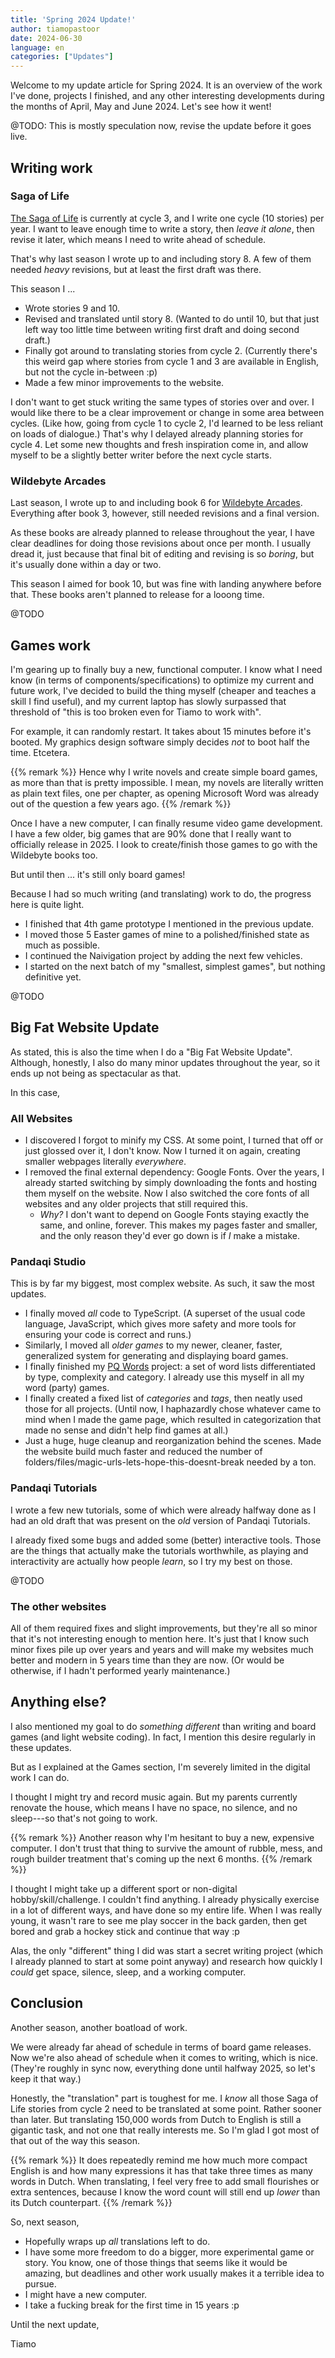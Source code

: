 ```yaml
---
title: 'Spring 2024 Update!'
author: tiamopastoor
date: 2024-06-30
language: en
categories: ["Updates"]
---
```


Welcome to my update article for Spring 2024. It is an overview of the work I've done, projects I finished, and any other interesting developments during the months of April, May and June 2024. Let's see how it went!

@TODO: This is mostly speculation now, revise the update before it goes live.

## Writing work

### Saga of Life

[The Saga of Life](https://thesagaoflife.com/en/) is currently at cycle 3, and I write one cycle (10 stories) per year. I want to leave enough time to write a story, then _leave it alone_, then revise it later, which means I need to write ahead of schedule.

That's why last season I wrote up to and including story 8. A few of them needed _heavy_ revisions, but at least the first draft was there.

This season I ...

* Wrote stories 9 and 10.
* Revised and translated until story 8. (Wanted to do until 10, but that just left way too little time between writing first draft and doing second draft.)
* Finally got around to translating stories from cycle 2. (Currently there's this weird gap where stories from cycle 1 and 3 are available in English, but not the cycle in-between :p)
* Made a few minor improvements to the website.

I don't want to get stuck writing the same types of stories over and over. I would like there to be a clear improvement or change in some area between cycles. (Like how, going from cycle 1 to cycle 2, I'd learned to be less reliant on loads of dialogue.) That's why I delayed already planning stories for cycle 4. Let some new thoughts and fresh inspiration come in, and allow myself to be a slightly better writer before the next cycle starts.

### Wildebyte Arcades

Last season, I wrote up to and including book 6 for [Wildebyte Arcades](https://tiamopastoor.com/series/wildebyte-arcades/). Everything after book 3, however, still needed revisions and a final version.

As these books are already planned to release throughout the year, I have clear deadlines for doing those revisions about once per month. I usually dread it, just because that final bit of editing and revising is so _boring_, but it's usually done within a day or two.

This season I aimed for book 10, but was fine with landing anywhere before that. These books aren't planned to release for a looong time.

@TODO

## Games work

I'm gearing up to finally buy a new, functional computer. I know what I need know (in terms of components/specifications) to optimize my current and future work, I've decided to build the thing myself (cheaper and teaches a skill I find useful), and my current laptop has slowly surpassed that threshold of "this is too broken even for Tiamo to work with".

For example, it can randomly restart. It takes about 15 minutes before it's booted. My graphics design software simply decides _not_ to boot half the time. Etcetera. 

{{% remark %}}
Hence why I write novels and create simple board games, as more than that is pretty impossible. I mean, my novels are literally written as plain text files, one per chapter, as opening Microsoft Word was already out of the question a few years ago.
{{% /remark %}}

Once I have a new computer, I can finally resume video game development. I have a few older, big games that are 90% done that I really want to officially release in 2025. I look to create/finish those games to go with the Wildebyte books too.

But until then ... it's still only board games!

Because I had so much writing (and translating) work to do, the progress here is quite light.

* I finished that 4th game prototype I mentioned in the previous update.
* I moved those 5 Easter games of mine to a polished/finished state as much as possible.
* I continued the Naivigation project by adding the next few vehicles.
* I started on the next batch of my "smallest, simplest games", but nothing definitive yet.

@TODO

## Big Fat Website Update

As stated, this is also the time when I do a "Big Fat Website Update". Although, honestly, I also do many minor updates throughout the year, so it ends up not being as spectacular as that.

In this case,

### All Websites

* I discovered I forgot to minify my CSS. At some point, I turned that off or just glossed over it, I don't know. Now I turned it on again, creating smaller webpages literally _everywhere_.
* I removed the final external dependency: Google Fonts. Over the years, I already started switching by simply downloading the fonts and hosting them myself on the website. Now I also switched the core fonts of all websites and any older projects that still required this.
  * _Why?_ I don't want to depend on Google Fonts staying exactly the same, and online, forever. This makes my pages faster and smaller, and the only reason they'd ever go down is if _I_ make a mistake.

### Pandaqi Studio

This is by far my biggest, most complex website. As such, it saw the most updates.

* I finally moved _all_ code to TypeScript. (A superset of the usual code language, JavaScript, which gives more safety and more tools for ensuring your code is correct and runs.)
* Similarly, I moved all _older games_ to my newer, cleaner, faster, generalized system for generating and displaying board games.
* I finally finished my [PQ Words](https://github.com/Pandaqi/pq-words) project: a set of word lists differentiated by type, complexity and category. I already use this myself in all my word (party) games.
* I finally created a fixed list of _categories_ and _tags_, then neatly used those for all projects. (Until now, I haphazardly chose whatever came to mind when I made the game page, which resulted in categorization that made no sense and didn't help find games at all.) 
* Just a huge, huge cleanup and reorganization behind the scenes. Made the website build much faster and reduced the number of folders/files/magic-urls-lets-hope-this-doesnt-break needed by a ton.

### Pandaqi Tutorials

I wrote a few new tutorials, some of which were already halfway done as I had an old draft that was present on the _old_ version of Pandaqi Tutorials.

I already fixed some bugs and added some (better) interactive tools. Those are the things that actually make the tutorials worthwhile, as playing and interactivity are actually how people _learn_, so I try my best on those.

@TODO

### The other websites

All of them required fixes and slight improvements, but they're all so minor that it's not interesting enough to mention here. It's just that I know such minor fixes pile up over years and years and will make my websites much better and modern in 5 years time than they are now. (Or would be otherwise, if I hadn't performed yearly maintenance.)

## Anything else?

I also mentioned my goal to do _something different_ than writing and board games (and light website coding). In fact, I mention this desire regularly in these updates.

But as I explained at the Games section, I'm severely limited in the digital work I can do.

I thought I might try and record music again. But my parents currently renovate the house, which means I have no space, no silence, and no sleep---so that's not going to work. 

{{% remark %}}
Another reason why I'm hesitant to buy a new, expensive computer. I don't trust that thing to survive the amount of rubble, mess, and rough builder treatment that's coming up the next 6 months.
{{% /remark %}}

I thought I might take up a different sport or non-digital hobby/skill/challenge. I couldn't find anything. I already physically exercise in a lot of different ways, and have done so my entire life. When I was really young, it wasn't rare to see me play soccer in the back garden, then get bored and grab a hockey stick and continue that way :p

Alas, the only "different" thing I did was start a secret writing project (which I already planned to start at some point anyway) and research how quickly I _could_ get space, silence, sleep, and a working computer.

## Conclusion

Another season, another boatload of work.

We were already far ahead of schedule in terms of board game releases. Now we're also ahead of schedule when it comes to writing, which is nice. (They're roughly in sync now, everything done until halfway 2025, so let's keep it that way.)

Honestly, the "translation" part is toughest for me. I _know_ all those Saga of Life stories from cycle 2 need to be translated at some point. Rather sooner than later. But translating 150,000 words from Dutch to English is still a gigantic task, and not one that really interests me. So I'm glad I got most of that out of the way this season.

{{% remark %}}
It does repeatedly remind me how much more compact English is and how many expressions it has that take three times as many words in Dutch. When translating, I feel very free to add small flourishes or extra sentences, because I know the word count will still end up _lower_ than its Dutch counterpart. 
{{% /remark %}}

So, next season,

* Hopefully wraps up _all_ translations left to do.
* I have some more freedom to do a bigger, more experimental game or story. You know, one of those things that seems like it would be amazing, but deadlines and other work usually makes it a terrible idea to pursue.
* I might have a new computer.
* I take a fucking break for the first time in 15 years :p

Until the next update,

Tiamo